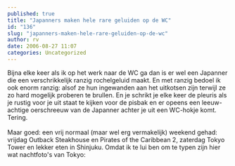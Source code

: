 ```yaml
---
published: true
title: "Japanners maken hele rare geluiden op de WC"
id: "136"
slug: "japanners-maken-hele-rare-geluiden-op-de-wc"
author: rv
date: 2006-08-27 11:07
categories: Uncategorized
---
```

Bijna elke keer als ik op het werk naar de WC ga dan is er wel een Japanner die een verschrikkelijk ranzig rochelgeluid maakt. En met ranzig bedoel ik ook enorm ranzig: alsof ze hun ingewanden aan het uitkotsen zijn terwijl ze zo hard mogelijk proberen te brullen. En je schrikt je elke keer de pleuris als je rustig voor je uit staat te kijken voor de pisbak en er opeens een leeuw-achtige oerschreeuw van de Japanner achter je uit een WC-hokje komt. Tering.<br /><br />Maar goed: een vrij normaal (maar wel erg vermakelijk) weekend gehad: vrijdag Outback Steakhouse en Pirates of the Caribbean 2, zaterdag Tokyo Tower en lekker eten in Shinjuku. Omdat ik te lui ben om te typen zijn hier wat nachtfoto's van Tokyo:<br /><br /><a href="https://photos1.blogger.com/blogger/5743/1473/1600/IMG_6515.jpg"><img style="display:block;text-align:center;cursor:pointer;margin:0 auto 10px;" src="https://photos1.blogger.com/blogger/5743/1473/200/IMG_6515.jpg" alt="" border="0" /></a><a href="https://photos1.blogger.com/blogger/5743/1473/1600/IMG_6516.jpg"><img style="display:block;text-align:center;cursor:pointer;margin:0 auto 10px;" src="https://photos1.blogger.com/blogger/5743/1473/200/IMG_6516.jpg" alt="" border="0" /></a><a href="https://photos1.blogger.com/blogger/5743/1473/1600/IMG_6517.jpg"><img style="display:block;text-align:center;cursor:pointer;margin:0 auto 10px;" src="https://photos1.blogger.com/blogger/5743/1473/200/IMG_6517.jpg" alt="" border="0" /></a><a href="https://photos1.blogger.com/blogger/5743/1473/1600/IMG_6555.jpg"><img style="display:block;text-align:center;cursor:pointer;margin:0 auto 10px;" src="https://photos1.blogger.com/blogger/5743/1473/200/IMG_6555.jpg" alt="" border="0" /></a>